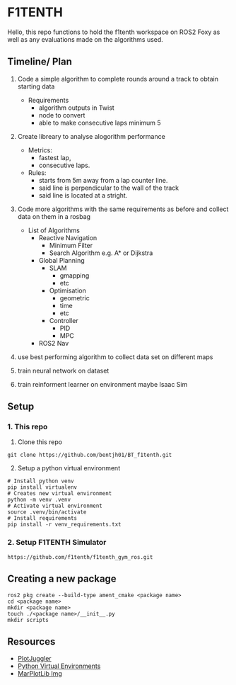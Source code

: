 # F1TENTH

Hello, this repo functions to hold the f1tenth workspace on ROS2 Foxy as well as any evaluations made on the algorithms
used.

## Timeline/ Plan

1. Code a simple algorithm to complete rounds around a track to obtain starting data

    - Requirements
        - algorithm outputs in Twist
        - node to convert
        - able to make consecutive laps minimum 5

2. Create libreary to analyse alogorithm performance

    - Metrics:
        - fastest lap,
        - consecutive laps.
    - Rules:
        - starts from 5m away from a lap counter line.
        - said line is perpendicular to the wall of the track
        - said line is located at a stright.

3. Code more algorithms with the same requirements as before and collect data on them in a rosbag

    - List of Algorithms
        - Reactive Navigation
            - Minimum Filter
            - Search Algorithm e.g. A\* or Dijkstra
        - Global Planning
            - SLAM
                - gmapping
                - etc
            - Optimisation
                - geometric
                - time
                - etc
            - Controller
                - PID
                - MPC
        - ROS2 Nav

4. use best performing algorithm to collect data set on different maps

5. train neural network on dataset

6. train reinforment learner on environment maybe Isaac Sim

## Setup

### 1. This repo

1. Clone this repo

```
git clone https://github.com/bentjh01/BT_f1tenth.git
```

2. Setup a python virtual environment

```
# Install python venv
pip install virtualenv
# Creates new virtual environment
python -m venv .venv
# Activate virtual environment
source .venv/bin/activate
# Install requirements
pip install -r venv_requirements.txt
```

### 2. Setup F1TENTH Simulator

```
https://github.com/f1tenth/f1tenth_gym_ros.git
```

## Creating a new package

```
ros2 pkg create --build-type ament_cmake <package name>
cd <package name>
mkdir <package name>
touch ./<package name>/__init__.py
mkdir scripts
```

## Resources

-   [PlotJuggler](https://github.com/facontidavide/PlotJuggler)
-   [Python Virtual Environments](https://www.freecodecamp.org/news/how-to-setup-virtual-environments-in-python/)
-   [MarPlotLib Img](https://matplotlib.org/stable/api/_as_gen/matplotlib.pyplot.imshow.html)
